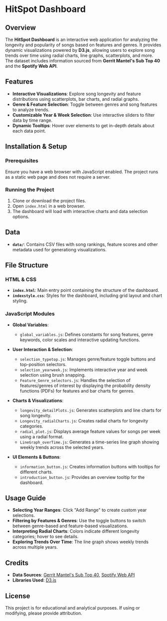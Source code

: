 # HitSpot Dashboard

## Overview
The **HitSpot Dashboard** is an interactive web application for analyzing the longevity and popularity of songs based on features and genres. It provides dynamic visualizations powered by **D3.js**, allowing users to explore song trends over time using radial charts, line graphs, scatterplots, and more. The dataset includes information sourced from **Gerrit Mantel's Sub Top 40** and the **Spotify Web API**.

## Features
- **Interactive Visualizations**: Explore song longevity and feature distributions using scatterplots, bar charts, and radial graphs.
- **Genre & Feature Selection**: Toggle between genres and song features to analyze trends.
- **Customizable Year & Week Selection**: Use interactive sliders to filter data by time range.
- **Dynamic Tooltips**: Hover over elements to get in-depth details about each data point.

## Installation & Setup
### Prerequisites
Ensure you have a web browser with JavaScript enabled. The project runs as a static web page and does not require a server.

### Running the Project
1. Clone or download the project files.
2. Open `index.html` in a web browser.
3. The dashboard will load with interactive charts and data selection options.

## Data
- **`data/`**: Contains CSV files with song rankings, feature scores and other metadata used for generationg visualizations.

## File Structure
### HTML & CSS
- **`index.html`**: Main entry point containing the structure of the dashboard.
- **`indexstyle.css`**: Styles for the dashboard, including grid layout and chart styling.

### JavaScript Modules
- **Global Variables**:
  - `global_variables.js`: Defines constants for song features, genre keywords, color scales and interactive updating functions.

- **User Interaction & Selection**:
  - `selection_typetop.js`: Manages genre/feature toggle buttons and top-position selectors.
  - `selection_yearweek.js`: Implements interactive year and week selection using brush snapping.
  - `Feature_Genre_selectors.js`: Handles the selection of features/genres of interest by displaying the probability density functions (PDFs) for features and bar charts for genres.

- **Charts & Visualizations**:
  - `longevity_detailPlots.js`: Generates scatterplots and line charts for song longevity.
  - `Longevity_radialCharts.js`: Creates radial charts for longevity categories.
  - `radial_plot.js`: Displays average feature values for songs per week using a radial format.
  - `LineGraph_overTime.js`: Generates a time-series line graph showing weekly trends across the selected years.
  

- **UI Elements & Buttons**:
  - `information_button.js`: Creates information buttons with tooltips for different charts.
  - `introduction_button.js`: Provides an overview tooltip for the dashboard.



## Usage Guide
- **Selecting Year Ranges**: Click "Add Range" to create custom year selections.
- **Filtering by Features & Genres**: Use the toggle buttons to switch between genre-based and feature-based visualizations.
- **Interpreting Radial Charts**: Colors indicate different longevity categories; hover to see details.
- **Exploring Trends Over Time**: The line graph shows weekly trends across multiple years.

## Credits
- **Data Sources**: [Gerrit Mantel's Sub Top 40](https://gerritmantel.nl/sub_top40.html), [Spotify Web API](https://developer.spotify.com/documentation/web-api)
- **Libraries Used**: [D3.js](https://d3js.org/)

## License
This project is for educational and analytical purposes. If using or modifying, please provide attribution.

